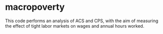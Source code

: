 # macropoverty

This code performs an analysis of ACS and CPS, with the aim of measuring the effect of tight labor markets on wages and annual hours worked.
